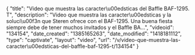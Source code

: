 {
    "title": "Video que muestra las caracter\u00edsticas del Baffle BAF-1295. T",
    "description": "Video que muestra las caracter\u00edsticas y la soluci\u00f3n que Steren ofrece con el BAF-1295. Una buena fiesta siempre debe de tener muchos invitados y el Baffle BA...",
    "videoid": "134154",
    "date_created": "1385165263",
    "date_modified": "1418181112",
    "type": "captivate",
    "layout": "video",
    "url": "\/v\/video-que-muestra-las-caracter\u00edsticas-del-baffle-baf-1295-t\/134154"
}